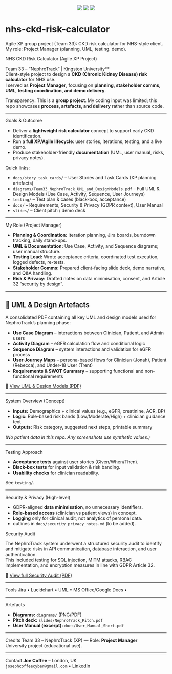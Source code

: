 <p align="center">
  <img src="https://img.shields.io/badge/Method-Agile%20XP-blue?style=for-the-badge">
  <img src="https://img.shields.io/badge/Focus-UML%20%26%20Testing-green?style=for-the-badge">
  <img src="https://img.shields.io/badge/Domain-Healthcare%20(NHS)-purple?style=for-the-badge">
</p>



# nhs-ckd-risk-calculator
Agile XP group project (Team 33): CKD risk calculator for NHS-style client. My role: Project Manager (planning, UML, testing. demo).

 NHS CKD Risk Calculator (Agile XP Project)

Team 33 – “NephroTrack” | Kingston University**  
Client-style project to design a **CKD (Chronic Kidney Disease) risk calculator** for NHS use.  
I served as **Project Manager**, focusing on **planning, stakeholder comms, UML, testing coordination, and demo delivery**.

 Transparency: This is a **group project**. My coding input was limited; this repo showcases **process, artefacts, and delivery** rather than source code.

---

  Goals & Outcome
- Deliver a **lightweight risk calculator** concept to support early CKD identification.
- Run a **full XP/Agile lifecycle**: user stories, iterations, testing, and a live demo.
- Produce stakeholder-friendly **documentation** (UML, user manual, risks, privacy notes).

 Quick links:
 - `docs/story_task_cards/` – User Stories and Task Cards (XP planning artefacts)
- `diagrams/Team33_NephroTrack_UML_and_DesignModels.pdf` – Full UML & Design Models (Use Case, Activity, Sequence, User Journeys)
- `testing/` – Test plan & cases (black-box, acceptance)  
- `docs/` – Requirements, Security & Privacy (GDPR context), User Manual  
- `slides/` – Client pitch / demo deck  

---

 My Role (Project Manager)
- **Planning & Coordination:** Iteration planning, Jira boards, burndown tracking, daily stand-ups.
- **UML & Documentation:** Use Case, Activity, and Sequence diagrams; user manual structure.
- **Testing Lead:** Wrote acceptance criteria, coordinated test execution, logged defects, re-tests.
- **Stakeholder Comms:** Prepared client-facing slide deck, demo narrative, and Q&A handling.
- **Risk & Privacy:** Drafted notes on data minimisation, consent, and Article 32 “security by design”.


---

## 🧩 UML & Design Artefacts

A consolidated PDF containing all key UML and design models used for NephroTrack’s planning phase:

- **Use Case Diagram** – interactions between Clinician, Patient, and Admin users  
- **Activity Diagram** – eGFR calculation flow and conditional logic  
- **Sequence Diagram** – system interactions and validation for eGFR process  
- **User Journey Maps** – persona-based flows for Clinician (Jonah), Patient (Rebecca), and Under-18 User (Trent)  
- **Requirements & SWOT Summary** – supporting functional and non-functional requirements  

📄 [View UML & Design Models (PDF)](diagrams/Team33_NephroTrack_UML_and_DesignModels.pdf)

---
 System Overview (Concept)
- **Inputs:** Demographics + clinical values (e.g., eGFR, creatinine, ACR, BP)
- **Logic:** Rule-based risk bands (Low/Moderate/High) + clinician guidance text
- **Outputs:** Risk category, suggested next steps, printable summary

*(No patient data in this repo. Any screenshots use synthetic values.)*

---

 Testing Approach
- **Acceptance tests** against user stories (Given/When/Then).
- **Black-box tests** for input validation & risk banding.
- **Usability checks** for clinician readability.

See `testing/`.

---

 Security & Privacy (High-level)
- GDPR-aligned **data minimisation**, no unnecessary identifiers.
- **Role-based access** (clinician vs patient views) in concept.
- **Logging** only for clinical audit, not analytics of personal data.
- outlines in `docs/security_privacy_notes.md` (to be added).

Security Audit

The NephroTrack system underwent a structured security audit to identify and mitigate risks in API communication, database interaction, and user authentication.  
This included testing for SQL injection, MITM attacks, RBAC implementation, and encryption measures in line with GDPR Article 32.

📄 [View full Security Audit (PDF)](3_Security_Analysis/Team33_NephroTrack_Security_Audit.pdf)

---

 Tools
Jira • Lucidchart • UML • MS Office/Google Docs • 

---

 Artefacts
- **Diagrams:** `diagrams/` (PNG/PDF)  
- **Pitch deck:** `slides/NephroTrack_Pitch.pdf`  
- **User Manual (excerpt):** `docs/User_Manual_Short.pdf`

---

 Credits
Team 33 – NephroTrack (XP) — Role: **Project Manager**  
University project (educational use).

---

 Contact
**Joe Coffee** – London, UK  
`josephcoffeecyber@gmail.com` • [LinkedIn](https://www.linkedin.com/in/joe-coffee1993/)
